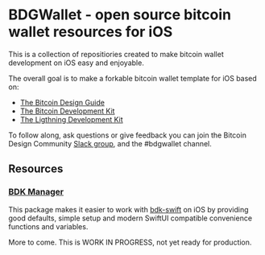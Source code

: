 # BDGWallet - open source bitcoin wallet resources for iOS

This is a collection of repositiories created to make bitcoin wallet development on iOS easy and enjoyable.

The overall goal is to make a forkable bitcoin wallet template for iOS based on: 
- [The Bitcoin Design Guide](https://bitcoin.design/guide/)
- [The Bitcoin Development Kit]()
- [The Ligthning Development Kit]()

To follow along, ask questions or give feedback you can join the Bitcoin Design Community [Slack group](https://bitcoindesign.slack.com/join/shared_invite/zt-10sxfovaq-isViijl4RThKRs_TsAQnuA#/shared-invite/email), and the #bdgwallet channel.

## Resources

### [BDK Manager](https://github.com/bdgwallet/bdkmanager-swift)
This package makes it easier to work with [bdk-swift](https://github.com/bitcoindevkit/bdk-swift) on iOS by providing good defaults, simple setup and modern SwiftUI compatible convenience functions and variables.  

More to come.
This is WORK IN PROGRESS, not yet ready for production.
